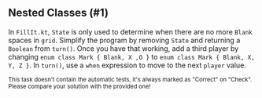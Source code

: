 ## Nested Classes (#1)

In `FillIt.kt`, `State` is only used to determine when there are no more
`Blank` spaces in `grid`. Simplify the program by removing `State` and
returning a `Boolean` from `turn()`. Once you have that working, add a third
player by changing  `enum class Mark { Blank, X ,O }` to `enum class Mark {
Blank, X, Y, Z }`. In `turn()`, use a `when` expression to move to the next
`player` value.

<sub> This task doesn't contain the automatic tests,
it's always marked as "Correct" on "Check".
Please compare your solution with the provided one! </sub>